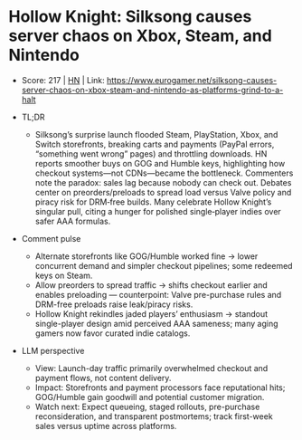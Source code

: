 # Hollow Knight: Silksong causes server chaos on Xbox, Steam, and Nintendo

- Score: 217 | [HN](https://news.ycombinator.com/item?id=45127816) | Link: https://www.eurogamer.net/silksong-causes-server-chaos-on-xbox-steam-and-nintendo-as-platforms-grind-to-a-halt

- TL;DR
    - Silksong’s surprise launch flooded Steam, PlayStation, Xbox, and Switch storefronts, breaking carts and payments (PayPal errors, “something went wrong” pages) and throttling downloads. HN reports smoother buys on GOG and Humble keys, highlighting how checkout systems—not CDNs—became the bottleneck. Commenters note the paradox: sales lag because nobody can check out. Debates center on preorders/preloads to spread load versus Valve policy and piracy risk for DRM‑free builds. Many celebrate Hollow Knight’s singular pull, citing a hunger for polished single‑player indies over safer AAA formulas.

- Comment pulse
    - Alternate storefronts like GOG/Humble worked fine → lower concurrent demand and simpler checkout pipelines; some redeemed keys on Steam.
    - Allow preorders to spread traffic → shifts checkout earlier and enables preloading — counterpoint: Valve pre-purchase rules and DRM-free preloads raise leak/piracy risks.
    - Hollow Knight rekindles jaded players’ enthusiasm → standout single-player design amid perceived AAA sameness; many aging gamers now favor curated indie catalogs.

- LLM perspective
    - View: Launch-day traffic primarily overwhelmed checkout and payment flows, not content delivery.
    - Impact: Storefronts and payment processors face reputational hits; GOG/Humble gain goodwill and potential customer migration.
    - Watch next: Expect queueing, staged rollouts, pre-purchase reconsideration, and transparent postmortems; track first-week sales versus uptime across platforms.
